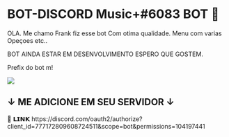 # BOT-DISCORD Music+#6083 BOT 🔨
OLA. Me chamo Frank fiz esse bot Com otima qualidade. Menu com varias Opeçoes etc..

BOT AINDA ESTAR EM DESENVOLVIMENTO ESPERO QUE GOSTEM.

Prefix do bot m!

<img src=https://cdn.discordapp.com/attachments/965403783632924702/966049032575283250/bt.png>


## ↓ ME ADICIONE EM SEU SERVIDOR ↓
<div>
🎉 𝗟𝗜𝗡𝗞 https://discord.com/oauth2/authorize?client_id=777172809608724511&scope=bot&permissions=104197441
